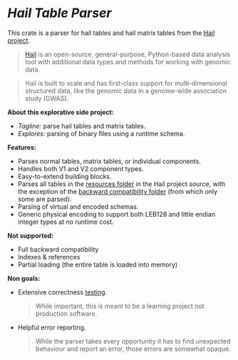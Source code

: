 # ***Hail Table Parser***

This crate is a parser for hail tables and hail matrix tables from the [Hail project].


> [Hail] is an open-source, general-purpose, Python-based data analysis tool with additional data types and methods for working with genomic data.

> Hail is built to scale and has first-class support for multi-dimensional structured data, like the genomic data in a genome-wide association study (GWAS).


**About this explorative side project:**
- *Tagline:* parse hail tables and matrix tables.
- *Explores:* parsing of binary files using a runtime schema.


**Features:**
- Parses normal tables, matrix tables, or individual components.
- Handles both V1 and V2 component types.
- Easy-to-extend building blocks.
- Parses all tables in the [resources folder] in the Hail project source, with the exception of the [backward compatibility folder] (from which only some are parsed).
- Parsing of virtual and encoded schemas.
- Generic physical encoding to support both LEB128 and little endian integer types at no runtime cost.


**Not supported:**
- Full backward compatibility
- Indexes & references
- Partial loading (the entire table is loaded into memory)


**Non goals:**
- Extensive correctness [testing].
  > While important, this is meant to be a learning project not production software.
- Helpful error reporting.
  > While the parser takes every opportunity it has to find unexpected behaviour and report an error, those errors are somewhat opaque.




[Hail project]: https://github.com/hail-is/hail
[Hail]: https://hail.is/
[resources folder]: https://github.com/hail-is/hail/tree/main/hail/src/test/resources
[backward compatibility folder]: https://github.com/hail-is/hail/tree/main/hail/src/test/resources/backward_compatability
[testing]: parser/tests